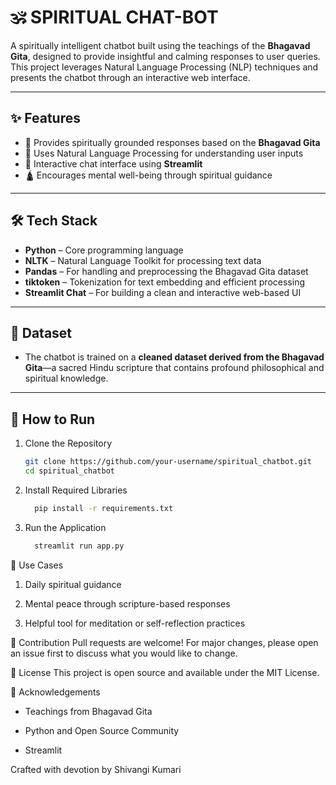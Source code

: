 # 🕉️ SPIRITUAL CHAT-BOT

A spiritually intelligent chatbot built using the teachings of the **Bhagavad Gita**, designed to provide insightful and calming responses to user queries. This project leverages Natural Language Processing (NLP) techniques and presents the chatbot through an interactive web interface.

---

## ✨ Features

- 📖 Provides spiritually grounded responses based on the **Bhagavad Gita**
- 🧠 Uses Natural Language Processing for understanding user inputs
- 💬 Interactive chat interface using **Streamlit**
- 🛕 Encourages mental well-being through spiritual guidance

---

## 🛠️ Tech Stack

- **Python** – Core programming language
- **NLTK** – Natural Language Toolkit for processing text data
- **Pandas** – For handling and preprocessing the Bhagavad Gita dataset
- **tiktoken** – Tokenization for text embedding and efficient processing
- **Streamlit Chat** – For building a clean and interactive web-based UI

---

## 📂 Dataset

- The chatbot is trained on a **cleaned dataset derived from the Bhagavad Gita**—a sacred Hindu scripture that contains profound philosophical and spiritual knowledge.

---

## 🚀 How to Run

1. Clone the Repository
   ```bash
   git clone https://github.com/your-username/spiritual_chatbot.git
   cd spiritual_chatbot

   ```
2. Install Required Libraries
   
   ```bash
     pip install -r requirements.txt
   
   ```
3. Run the Application

   ```bash
     streamlit run app.py
   
   ```

🎯 Use Cases
1. Daily spiritual guidance

2. Mental peace through scripture-based responses

3. Helpful tool for meditation or self-reflection practices

🤍 Contribution
Pull requests are welcome! For major changes, please open an issue first to discuss what you would like to change.

📃 License
This project is open source and available under the MIT License.

🙏 Acknowledgements
- Teachings from Bhagavad Gita

- Python and Open Source Community

- Streamlit

Crafted with devotion by Shivangi Kumari

